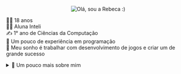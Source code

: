<p align="center">
  <img width=150% height=400px src="https://github.com/rebeca-namura/rebeca-namura/blob/main/gifGit.gif?raw=true" alt="Olá, sou a Rebeca :)">
</p>

<!-- Para fazer o gif:
me inspirei na [kterra]https://github.com/kterra
fiz um vídeo no app capcut (mobile) e converti para gif em https://ezgif.com/video-to-gif
fiz upload no repositório e copiei o endereço da imagem no src -->

💁‍♀️ 18 anos<br>
👩‍💻 Aluna Inteli <br>
✍️ 1° ano de Ciências da Computação<br>
🤖 Um pouco de experiência em programação<br>
👾 Meu sonho é trabalhar com desenvolvimento de jogos e criar um de grande sucesso
<details>
  <summary>👤 Um pouco mais sobre mim</summary>
  <p> 
  🌟 Me considero uma pessoa muito criativa <br>
  🌈 Cores favoritas: preto, roxo, vermelho e azul<br>
  🍄 Amo natureza<br>
  ☕️ Movida à base de cafeína <br>
   <!--<hr width=50% style="dotted">-->
* * * * * * * * * * * * * * * * * * * * * * * * * * * * * * * *<br>
💡 Hobbies:
    <details>
      <summary>👅 Os mais clássicos</summary>
        <dl>
  <dt>🎨 Pintar</dt>
  <dd>- Minhas obras:<br> <img width=18% height=18% src="https://github.com/rebeca-namura/rebeca-namura/blob/main/IMG_1243.JPEG?raw=true"> <img width=15% height=15% src="https://github.com/rebeca-namura/rebeca-namura/blob/main/IMG_2245.JPEG?raw=true"> <img width=15% height=15% src="https://github.com/rebeca-namura/rebeca-namura/blob/main/IMG_7807.JPEG?raw=true"> <img width=15% height=15% src="https://github.com/rebeca-namura/rebeca-namura/blob/main/IMG_8604.JPEG?raw=true"> <img width=20% height=20% src="https://github.com/rebeca-namura/rebeca-namura/blob/main/IMG_6766.JPEG?raw=true"></dd>
  <dt>🧵 Costurar</dt>
  <dd>- Minhas Produções:<br> <img width=10% height=10% src="https://github.com/rebeca-namura/rebeca-namura/blob/main/IMG_7447.JPEG?raw=true"> <img width=10% height=10% src="https://github.com/rebeca-namura/rebeca-namura/blob/main/IMG_6313.JPEG?raw=true"> <img width=15% height=15% src="https://github.com/rebeca-namura/rebeca-namura/blob/main/IMG_5207.JPEG?raw=true"> <img width=15% height=15% src="https://github.com/rebeca-namura/rebeca-namura/blob/main/IMG_5734.JPEG?raw=true"></dd>
  <dt>💄 Maquiagem</dt>
  <dd>- Meus Looks:<br> <img width=10% height=10% src="https://github.com/rebeca-namura/rebeca-namura/blob/main/IMG_2614.JPEG?raw=true"> <img width=15% height=15% src="https://github.com/rebeca-namura/rebeca-namura/blob/main/2-0X2A8710-Aprimorado-NR.PNG?raw=true"> <img width=15% height=15% src="https://github.com/rebeca-namura/rebeca-namura/blob/main/EF6553B4-FCFB-4F76-B38D-7E284D6AB80C.JPEG?raw=true"> <img width=20% height=20% src="https://github.com/rebeca-namura/rebeca-namura/blob/main/IMG_0464.JPEG?raw=true"> <img width=12% height=12% src="https://github.com/rebeca-namura/rebeca-namura/blob/main/IMG_3786.JPEG?raw=true"></dd>
</dl>
    </details>
    <details>
      <summary>🧙‍♂️ Somentes para os nerds</summary>
      <dl>
        <dt>🎲 RPG de mesa (TTRPG)</dt>
        <br>
        <dd>Os sistemas que eu jogo:<br>
          <ul>
            <li>🧝‍♂️ Dungeons&Dragons (meu favorito)</li>
            <li>👻 Ordem Paranormal</li>
            <li>🕵️‍♀️ Tales from the Loop </li> <br>
            Biblioteca de D&D:<br><img src="https://github.com/rebeca-namura/rebeca-namura/blob/main/IMG_8773.JPEG?raw=true" height=30% width=30%>
          </ul></dd>
        <dt>🧚‍♀️ Cosplay</dt><br>
        <dd>Alguns personagens que já fiz:<br><img width=18% height=18% src="https://github.com/rebeca-namura/rebeca-namura/blob/main/Facetune_12-01-2024-15-48-07.JPEG?raw=true"> <img width=18% height=18% src="https://github.com/rebeca-namura/rebeca-namura/blob/main/Facetune_27-04-2024-18-28-38.JPEG?raw=true"> <img width=18% height=16% src="https://github.com/rebeca-namura/rebeca-namura/blob/main/Facetune_18-12-2024-16-44-34.JPEG?raw=true"> <img width=18% height=18% src="https://github.com/rebeca-namura/rebeca-namura/blob/main/IMG_6343.JPEG?raw=true"> <img width=20% height=20% src="https://github.com/rebeca-namura/rebeca-namura/blob/main/IMG_6231.PNG?raw=true"> <img width=20% height=20% src="https://github.com/rebeca-namura/rebeca-namura/blob/main/Facetune_11-04-2023-11-58-32.JPEG?raw=true"> <img width=20% height=20% src="https://github.com/rebeca-namura/rebeca-namura/blob/main/3-0X2A8702-Aprimorado-NR.PNG?raw=true"> <br><br>📱 Redes sociais do assunto:<br> <br> <a href="https://instagram.com/_www.n0t_" target="blank"><img align="center" src="https://raw.githubusercontent.com/rahuldkjain/github-profile-readme-generator/master/src/images/icons/Social/instagram.svg" alt="kizzy_terra" height="30" width="40"/></a> <a href="https://www.tiktok.com/@www.n0t_end.cos?is_from_webapp=1&sender_device=pc" target="blank"><img src="https://github.com/rebeca-namura/rebeca-namura/blob/main/tik-tok.png?raw=true" height="40" width="40"></a></dd> <!-- para o icone do tiktok
<a href="https://www.flaticon.com/free-icons/tiktok" title="tiktok icons">Tiktok icons created by Freepik - Flaticon</a> -->
        <dt>🌸 Assistir Animes</dt><br>
        <dd>Atualmente estou assistindo: Fullmetal Alchemist 🦾</dd>
      </dl>
    </details>
  </p>
  <details>
    <summary>🎭 Uma das minhas várias peculiaridades</summary>
    <p>
      Adoro colecionar livros raros (e, geralmente, caros) sobre criaturas feéricas (fadas, gnomos, trolls, etc) ou mitológicas e mundos mágicos. Gosto muito de aprender sobre coisas míticas e fantásticas, por mais que eu não acredite em sua existência.
    </p>
  </details>
</details>


<!--
**rebeca-namura/rebeca-namura** is a ✨ _special_ ✨ repository because its `README.md` (this file) appears on your GitHub profile.

Here are some ideas to get you started:

- 🔭 I’m currently working on ...
- 🌱 I’m currently learning ...
- 👯 I’m looking to collaborate on ...
- 🤔 I’m looking for help with ...
- 💬 Ask me about ...
- 📫 How to reach me: ...
- 😄 Pronouns: ...
- ⚡ Fun fact: ...
-->
